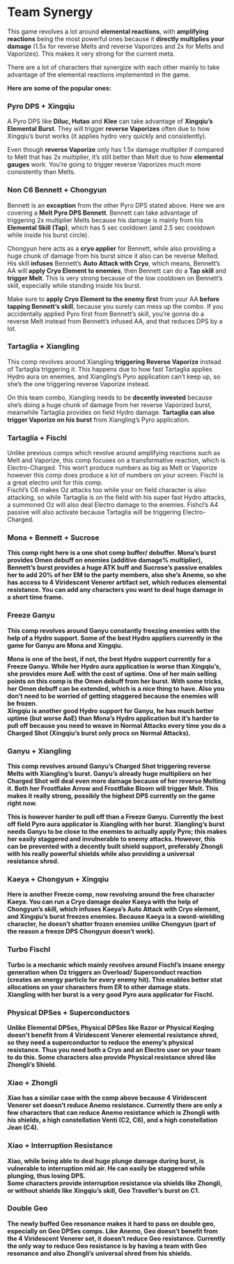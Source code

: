 # Team Synergy

This game revolves a lot around **elemental reactions**, with **amplifying reactions** being the most powerful ones because it **directly multiplies your damage** \(1.5x for reverse Melts and reverse Vaporizes and 2x for Melts and Vaporizes\). This makes it very strong for the current meta.

There are a lot of characters that synergize with each other mainly to take advantage of the elemental reactions implemented in the game. 

**Here are some of the popular ones:**

### **Pyro DPS + Xingqiu** 

A Pyro DPS like **Diluc, Hutao** and **Klee** can take advantage of **Xingqiu’s Elemental Burst**. They will trigger **reverse Vaporizes** often due to how Xingqiu’s burst works \(it applies hydro very quickly and consistently\).   
  
Even though **reverse Vaporize** only has 1.5x damage multiplier if compared to Melt that has 2x multiplier, it’s still better than Melt due to how **elemental gauges** work. You’re going to trigger reverse Vaporizes much more consistently than Melts.

### **Non C6 Bennett + Chongyun** 

Bennett is an **exception** from the other Pyro DPS stated above. Here we are covering a **Melt Pyro DPS Bennett**. Bennett can take advantage of triggering 2x multiplier Melts because his damage is mainly from his **Elemental Skill \(Tap\)**, which has 5 sec cooldown \(and 2.5 sec cooldown while inside his burst circle\).   
  
Chongyun here acts as a **cryo applier** for Bennett, while also providing a huge chunk of damage from his burst since it also can be reverse Melted. His skill **infuses** Bennett’s **Auto Attack with Cryo**, which means, Bennett’s AA will **apply Cryo Element to enemies**, then Bennett can do a **Tap skill** and **trigger Melt**. This is very strong because of the low cooldown on Bennett’s skill, especially while standing inside his burst.   
  
Make sure to **apply Cryo Element to the enemy first** from your AA **before tapping Bennett’s skill**, because you surely can mess up the combo. If you accidentally applied Pyro first from Bennett’s skill, you’re gonna do a reverse Melt instead from Bennett’s infused AA, and that reduces DPS by a lot.

### **Tartaglia + Xiangling**

This comp revolves around Xiangling **triggering Reverse Vaporize** instead of Tartaglia triggering it. This happens due to how fast Tartaglia applies Hydro aura on enemies, and Xiangling’s Pyro application can’t keep up, so she’s the one triggering reverse Vaporize instead.  
  
On this team combo, Xiangling needs to be **decently invested** because she’s doing a huge chunk of damage from her reverse Vaporized burst, meanwhile Tartaglia provides on field Hydro damage. **Tartaglia can also trigger Vaporize on his burst** from Xiangling’s Pyro application.

### **Tartaglia + Fischl** 

Unlike previous comps which revolve around amplifying reactions such as Melt and Vaporize, this comp focuses on a transformative reaction, which is Electro-Charged. This won’t produce numbers as big as Melt or Vaporize however this comp does produce a lot of numbers on your screen. Fischl is a great electro unit for this comp.  
Fischl’s C6 makes Oz attacks too while your on field character is also attacking, so while Tartaglia is on the field with his super fast Hydro attacks, a summoned Oz will also deal Electro damage to the enemies. Fishcl’s A4 passive will also activate because Tartaglia will be triggering Electro-Charged.

### **Mona + Bennett + Sucrose**

**This comp right here is a one shot comp buffer/ debuffer. Mona’s burst provides Omen debuff on enemies \(additive damage% multiplier\), Bennett’s burst provides a huge ATK buff and Sucrose’s passive enables her to add 20% of her EM to the party members, also she’s Anemo, so she has access to 4 Viridescent Venerer artifact set, which reduces elemental resistance. You can add any characters you want to deal huge damage in a short time frame.**

### **Freeze Ganyu**

**This comp revolves around Ganyu constantly freezing enemies with the help of a Hydro support. Some of the best Hydro appliers currently in the game for Ganyu are Mona and Xingqiu.**  


**Mona is one of the best, if not, the best Hydro support currently for a Freeze Ganyu. While her Hydro aura application is worse than Xingqiu’s, she provides more AoE with the cost of uptime. One of her main selling points on this comp is the Omen debuff from her burst. With some tricks, her Omen debuff can be extended, which is a nice thing to have. Also you don’t need to be worried of getting staggered because the enemies will be frozen.  
Xingqiu is another good Hydro support for Ganyu, he has much better uptime \(but worse AoE\) than Mona’s Hydro application but it’s harder to pull off because you need to weave in Normal Attacks every time you do a Charged Shot \(Xingqiu’s burst only procs on Normal Attacks\).**

### **Ganyu + Xiangling**

**This comp revolves around Ganyu’s Charged Shot triggering reverse Melts with Xiangling’s burst. Ganyu’s already huge multipliers on her Charged Shot will deal even more damage because of her reverse Melting it. Both her Frostflake Arrow and Frostflake Bloom will trigger Melt. This makes it really strong, possibly the highest DPS currently on the game right now.**   


**This is however harder to pull off than a Freeze Ganyu. Currently the best off field Pyro aura applicator is Xiangling with her burst. Xiangling’s burst needs Ganyu to be close to the enemies to actually apply Pyro; this makes her easily staggered and invulnerable to enemy attacks. However, this can be prevented with a decently built shield support, preferably Zhongli with his really powerful shields while also providing a universal resistance shred.**

### **Kaeya + Chongyun + Xingqiu**

**Here is another Freeze comp, now revolving around the free character Kaeya. You can run a Cryo damage dealer Kaeya with the help of Chongyun’s skill, which infuses Kaeya’s Auto Attack with Cryo element, and Xingqiu’s burst freezes enemies. Because Kaeya is a sword-wielding character, he doesn’t shatter frozen enemies unlike Chongyun \(part of the reason a freeze DPS Chongyun doesn’t work\).**

### **Turbo Fischl**

**Turbo is a mechanic which mainly revolves around Fischl’s insane energy generation when Oz triggers an Overload/ Superconduct reaction \(creates an energy particle for every enemy hit\). This enables better stat allocations on your characters from ER to other damage stats.  
Xiangling with her burst is a very good Pyro aura applicator for Fischl.**

### **Physical DPSes + Superconductors**

**Unlike Elemental DPSes, Physical DPSes like Razor or Physical Keqing doesn’t benefit from 4 Viridescent Venerer elemental resistance shred, so they need a superconductor to reduce the enemy’s physical resistance. Thus you need both a Cryo and an Electro user on your team to do this. Some characters also provide Physical resistance shred like Zhongli’s Shield.**

### **Xiao + Zhongli**

**Xiao has a similar case with the comp above because 4 Viridescent Venerer set doesn’t reduce Anemo resistance. Currently there are only a few characters that can reduce Anemo resistance which is Zhongli with his shields, a high constellation Venti \(C2, C6\), and a high constellation Jean \(C4\).**

### **Xiao + Interruption Resistance**

**Xiao, while being able to deal huge plunge damage during burst, is vulnerable to interruption mid air. He can easily be staggered while plunging, thus losing DPS.   
Some characters provide interruption resistance via shields like Zhongli, or without shields like Xingqiu’s skill, Geo Traveller’s burst on C1.**

### **Double Geo**

**The newly buffed Geo resonance makes it hard to pass on double geo, especially on Geo DPSes comps. Like Anemo, Geo doesn’t benefit from the 4 Viridescent Venerer set, it doesn’t reduce Geo resistance. Currently the only way to reduce Geo resistance is by having a team with Geo resonance and also Zhongli’s universal shred from his shields.**

